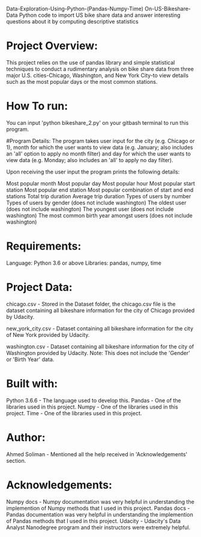 Data-Exploration-Using-Python-(Pandas-Numpy-Time) On-US-Bikeshare-Data
Python code to import US bike share data and answer interesting questions about it by computing descriptive statistics

# Project Overview:
This project relies on the use of pandas library and simple statistical techniques to conduct a rudimentary analysis on bike share data from three major U.S. cities-Chicago, Washington, and New York City-to view details such as the most popular days or the most common stations.

# How To run:
You can input 'python bikeshare_2.py' on your gitbash terminal to run this program.

#Program Details:
The program takes user input for the city (e.g. Chicago or 1), 
month for which the user wants to view data (e.g. January; also includes an 'all' option to apply no month filter) and day for which the user wants to view data (e.g. Monday; also includes an 'all' to apply no day filter).

Upon receiving the user input the program prints the following details:

Most popular month 
Most popular day 
Most popular hour 
Most popular start station 
Most popular end station 
Most popular combination of start and end stations 
Total trip duration 
Average trip duration 
Types of users by number 
Types of users by gender (does not include washington) 
The oldest user (does not include washington) 
The youngest user (does not include washington) 
The most common birth year amongst users (does not include washington)

# Requirements:
Language: Python 3.6 or above Libraries: pandas, numpy, time

# Project Data:
chicago.csv - Stored in the Dataset folder, the chicago.csv file is the dataset containing all bikeshare information for the city of Chicago provided by Udacity.

new_york_city.csv - Dataset containing all bikeshare information for the city of New York provided by Udacity.

washington.csv - Dataset containing all bikeshare information for the city of Washington provided by Udacity. Note: This does not include the 'Gender' or 'Birth Year' data.

# Built with:
Python 3.6.6 - The language used to develop this. 
Pandas - One of the libraries used in this project. 
Numpy - One of the libraries used in this project. 
Time - One of the libraries used in this project.

# Author:
Ahmed Soliman - Mentioned all the help received in 'Acknowledgements' section.

# Acknowledgements:
Numpy docs - Numpy documentation was very helpful in understanding the implemention of Numpy methods that I used in this project. 
Pandas docs - Pandas documentation was very helpful in understanding the implemention of Pandas methods that I used in this project. 
Udacity - Udacity's Data Analyst Nanodegree program and their instructors were extremely helpful.

